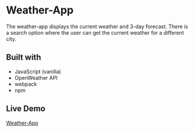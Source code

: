 # Weather-App

The weather-app displays the current weather and 3-day forecast. There is a search option where the user can get the current weather for a different city. 

Built with
------
- JavaScript (vanilla)
- OpenWeather API
- webpack
- npm

Live Demo
------
[Weather-App](https://coderlore.github.io/weather-app/)
